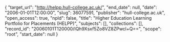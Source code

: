 {
  "target_url": "http://helpp.hull-college.ac.uk/", 
  "end_date": null, 
  "date": "2006-01-01T12:00:00", 
  "slug": 36077591, 
  "publisher": "hull-college.ac.uk", 
  "open_access": true, 
  "npld": false, 
  "title": "Higher Education Learning Portfolio for Placements (HELPP)", 
  "subjects": [], 
  "collections": [], 
  "record_id": "20060101T120000/IQh9Xsxf5Zo8VZ8ZPwcl+Q==", 
  "scope": "root", 
  "start_date": null
}

